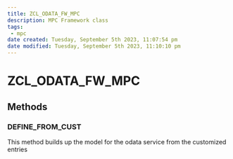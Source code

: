 ```yaml
---
title: ZCL_ODATA_FW_MPC
description: MPC Framework class
tags:
 - mpc
date created: Tuesday, September 5th 2023, 11:07:54 pm
date modified: Tuesday, September 5th 2023, 11:10:10 pm
---
```

# ZCL_ODATA_FW_MPC


## Methods

### DEFINE_FROM_CUST

This method builds up the model for the odata service from the customized entries

